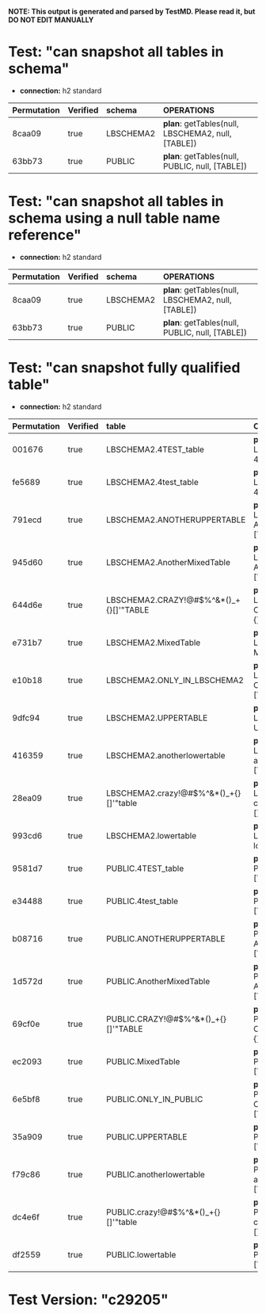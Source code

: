 **NOTE: This output is generated and parsed by TestMD. Please read it, but DO NOT EDIT MANUALLY**

# Test: "can snapshot all tables in schema" #

- **connection:** h2 standard

| Permutation | Verified | schema    | OPERATIONS
| :---------- | :------- | :-------- | :------
| 8caa09      | true     | LBSCHEMA2 | **plan**: getTables(null, LBSCHEMA2, null, [TABLE])
| 63bb73      | true     | PUBLIC    | **plan**: getTables(null, PUBLIC, null, [TABLE])

# Test: "can snapshot all tables in schema using a null table name reference" #

- **connection:** h2 standard

| Permutation | Verified | schema    | OPERATIONS
| :---------- | :------- | :-------- | :------
| 8caa09      | true     | LBSCHEMA2 | **plan**: getTables(null, LBSCHEMA2, null, [TABLE])
| 63bb73      | true     | PUBLIC    | **plan**: getTables(null, PUBLIC, null, [TABLE])

# Test: "can snapshot fully qualified table" #

- **connection:** h2 standard

| Permutation | Verified | table                                   | OPERATIONS
| :---------- | :------- | :-------------------------------------- | :------
| 001676      | true     | LBSCHEMA2.4TEST_table                   | **plan**: getTables(null, LBSCHEMA2, 4TEST\_table, [TABLE])
| fe5689      | true     | LBSCHEMA2.4test_table                   | **plan**: getTables(null, LBSCHEMA2, 4test\_table, [TABLE])
| 791ecd      | true     | LBSCHEMA2.ANOTHERUPPERTABLE             | **plan**: getTables(null, LBSCHEMA2, ANOTHERUPPERTABLE, [TABLE])
| 945d60      | true     | LBSCHEMA2.AnotherMixedTable             | **plan**: getTables(null, LBSCHEMA2, AnotherMixedTable, [TABLE])
| 644d6e      | true     | LBSCHEMA2.CRAZY!@#\$%^&*()_+{}[]'"TABLE | **plan**: getTables(null, LBSCHEMA2, CRAZY!@#\\$\%^&*()\_+{}[]'"TABLE, [TABLE])
| e731b7      | true     | LBSCHEMA2.MixedTable                    | **plan**: getTables(null, LBSCHEMA2, MixedTable, [TABLE])
| e10b18      | true     | LBSCHEMA2.ONLY_IN_LBSCHEMA2             | **plan**: getTables(null, LBSCHEMA2, ONLY\_IN\_LBSCHEMA2, [TABLE])
| 9dfc94      | true     | LBSCHEMA2.UPPERTABLE                    | **plan**: getTables(null, LBSCHEMA2, UPPERTABLE, [TABLE])
| 416359      | true     | LBSCHEMA2.anotherlowertable             | **plan**: getTables(null, LBSCHEMA2, anotherlowertable, [TABLE])
| 28ea09      | true     | LBSCHEMA2.crazy!@#\$%^&*()_+{}[]'"table | **plan**: getTables(null, LBSCHEMA2, crazy!@#\\$\%^&*()\_+{}[]'"table, [TABLE])
| 993cd6      | true     | LBSCHEMA2.lowertable                    | **plan**: getTables(null, LBSCHEMA2, lowertable, [TABLE])
| 9581d7      | true     | PUBLIC.4TEST_table                      | **plan**: getTables(null, PUBLIC, 4TEST\_table, [TABLE])
| e34488      | true     | PUBLIC.4test_table                      | **plan**: getTables(null, PUBLIC, 4test\_table, [TABLE])
| b08716      | true     | PUBLIC.ANOTHERUPPERTABLE                | **plan**: getTables(null, PUBLIC, ANOTHERUPPERTABLE, [TABLE])
| 1d572d      | true     | PUBLIC.AnotherMixedTable                | **plan**: getTables(null, PUBLIC, AnotherMixedTable, [TABLE])
| 69cf0e      | true     | PUBLIC.CRAZY!@#\$%^&*()_+{}[]'"TABLE    | **plan**: getTables(null, PUBLIC, CRAZY!@#\\$\%^&*()\_+{}[]'"TABLE, [TABLE])
| ec2093      | true     | PUBLIC.MixedTable                       | **plan**: getTables(null, PUBLIC, MixedTable, [TABLE])
| 6e5bf8      | true     | PUBLIC.ONLY_IN_PUBLIC                   | **plan**: getTables(null, PUBLIC, ONLY\_IN\_PUBLIC, [TABLE])
| 35a909      | true     | PUBLIC.UPPERTABLE                       | **plan**: getTables(null, PUBLIC, UPPERTABLE, [TABLE])
| f79c86      | true     | PUBLIC.anotherlowertable                | **plan**: getTables(null, PUBLIC, anotherlowertable, [TABLE])
| dc4e6f      | true     | PUBLIC.crazy!@#\$%^&*()_+{}[]'"table    | **plan**: getTables(null, PUBLIC, crazy!@#\\$\%^&*()\_+{}[]'"table, [TABLE])
| df2559      | true     | PUBLIC.lowertable                       | **plan**: getTables(null, PUBLIC, lowertable, [TABLE])

# Test Version: "c29205" #